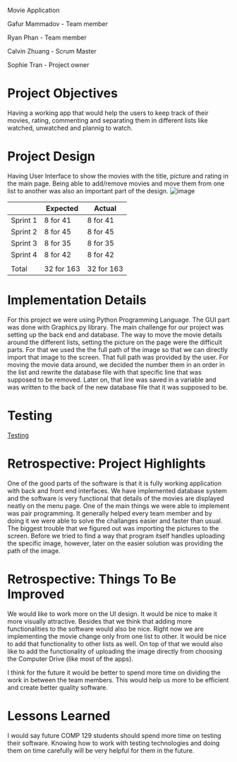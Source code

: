 Movie Application

Gafur Mammadov - Team member

Ryan Phan - Team member

Calvin Zhuang - Scrum Master

Sophie Tran - Project owner

# Project Objectives
Having a working app that would help the users to keep track of their movies, rating, commenting and separating them in different lists like watched, unwatched and plannig to watch.

# Project Design
Having User Interface to show the movies with the title, picture and  rating in the main page. Being able to add/remove movies and move them from one list to another was also an important part of the design.
![image](https://user-images.githubusercontent.com/101157079/236707463-e8b4e776-7af0-4fde-8dd5-f121201a468b.png)

|  | Expected | Actual |
| --------------- | --------------- | --------------- |
| Sprint 1  | 8 for 41  | 8 for 41  |
| Sprint 2  | 8 for 45  | 8 for 45  |
| Sprint 3  | 8 for 35  | 8 for 35  |
| Sprint 4  | 8 for 42 | 8 for 42  |
|   |   |   |
| Total  | 32 for 163  | 32 for 163  |

# Implementation Details
For this project we were using Python Programming Language. The GUI part was done with Graphics.py library.
The main challenge for our project was setting up the back end and database. The way to move the movie details around the different lists, setting the picture on the page were the difficult parts. For that we used the the full path of  the image so that we can directly import that image to the screen. That full path was  provided by the user. 
For moving the movie data around, we decided  the number them in an order in the list and rewrite the database file with that specific line that was supposed to be removed. Later on, that line was saved in a variable and was written to the back of the new database file that it was supposed to be.
# Testing

[Testing](Testing.md)

# Retrospective: Project Highlights
One of the good parts of the software is that it is fully working application with back and front end interfaces. We have implemented database system and the software is very functional that details of the movies are displayed neatly on the menu page. 
One of the main things we were able to implement was pair programming. It generally helped every team member and by doing it we were able to solve the challanges easier and faster than usual. 
The biggest trouble that we figured out was importing the pictures to the screen. Before we tried to find a way that program itself handles uploading the specific image, however, later on the easier solution was providing the path of the image. 

# Retrospective: Things To Be Improved 
We would like to work more on the UI design. It would be nice to make it more visually attractive. Besides that we think that adding more functionalities to the software would also be nice. Right now we are implementing the movie change only from one list to other. It would be nice to add that functionality to other lists as well. On top of that we would also like to add the functionality of uploading the image directly from choosing the Computer Drive (like most of the apps). 

I think for the future it would be better to spend more time on dividing the work in between the team members. This would help us more to be efficient and create better quality software.
# Lessons Learned 
I would say future COMP 129 students should spend more  time on testing their software. Knowing how to work with testing technologies and doing them on time carefully will be very helpful for them in the future.
